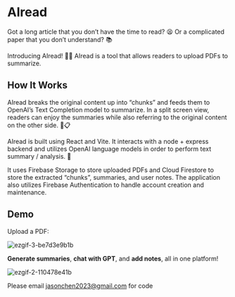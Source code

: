 # AIread

Got a long article that you don’t have the time to read? 😫 Or a complicated paper that you don’t understand? 📚

Introducing AIread! 🤖📖 AIread is a tool that allows readers to upload PDFs to summarize.

## How It Works 

AIread breaks the original content up into “chunks” and feeds them to OpenAI’s Text Completion model to summarize. In a split screen view, readers can enjoy the summaries while also referring to the original content on the other side. 📝📋

AIread is built using React and Vite. It interacts with a node + express backend and utilizes OpenAI language models in order to perform text summary / analysis. 🚀

It uses Firebase Storage to store uploaded PDFs and Cloud Firestore to store the extracted “chunks”, summaries, and user notes. The application also utilizes Firebase Authentication to handle account creation and maintenance. 

## Demo

Upload a PDF:

![ezgif-3-be7d3e9b1b](https://github.com/dartmouth-cs52-23s/project-airead/assets/20538238/9ae5a55f-38e6-46d3-b6cc-06bbb2f5082c)

**Generate summaries**, **chat with GPT**, and **add notes**, all in one platform!

![ezgif-2-110478e41b](https://github.com/dartmouth-cs52-23s/project-airead/assets/20538238/b48cd7b0-5bf8-4d4d-8511-e3c424fe83a3)


Please email jasonchen2023@gmail.com for code
